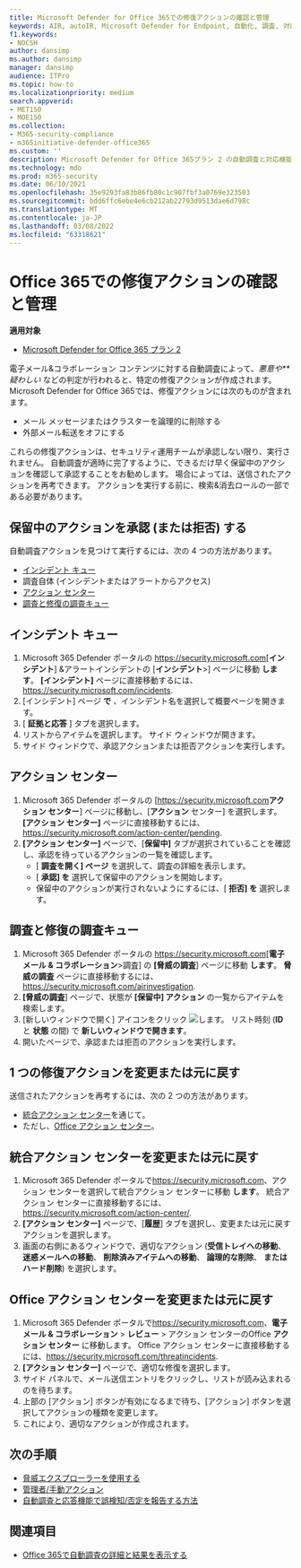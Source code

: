 ```yaml
---
title: Microsoft Defender for Office 365での修復アクションの確認と管理
keywords: AIR, autoIR, Microsoft Defender for Endpoint, 自動化, 調査, 対応, 修復, 脅威, 高度, 脅威, 保護
f1.keywords:
- NOCSH
author: dansimp
ms.author: dansimp
manager: dansimp
audience: ITPro
ms.topic: how-to
ms.localizationpriority: medium
search.appverid:
- MET150
- MOE150
ms.collection:
- M365-security-compliance
- m365initiative-defender-office365
ms.custom: ''
description: Microsoft Defender for Office 365プラン 2 の自動調査と対応機能の修復アクションについて説明します。
ms.technology: mdo
ms.prod: m365-security
ms.date: 06/10/2021
ms.openlocfilehash: 35e9293fa83b86fb80c1c907fbf3a0769e323503
ms.sourcegitcommit: bdd6ffc6ebe4e6cb212ab22793d9513dae6d798c
ms.translationtype: MT
ms.contentlocale: ja-JP
ms.lasthandoff: 03/08/2022
ms.locfileid: "63318621"
---
```

# <a name="review-and-manage-remediation-actions-in-office-365"></a>Office 365での修復アクションの確認と管理

**適用対象**
- [Microsoft Defender for Office 365 プラン 2](defender-for-office-365.md)

電子メール&コラボレーション コンテンツに対する自動調査によって、*悪意や**疑わしい* などの判定が行われると、特定の修復アクションが作成されます。 Microsoft Defender for Office 365では、修復アクションには次のものが含まれます。

- メール メッセージまたはクラスターを論理的に削除する
- 外部メール転送をオフにする

これらの修復アクションは、セキュリティ運用チームが承認しない限り、実行されません。 自動調査が適時に完了するように、できるだけ早く保留中のアクションを確認して承認することをお勧めします。 場合によっては、送信されたアクションを再考できます。  アクションを実行する前に、検索&消去ロールの一部である必要があります。

## <a name="approve-or-reject-pending-actions"></a>保留中のアクションを承認 (または拒否) する

自動調査アクションを見つけて実行するには、次の 4 つの方法があります。

- [インシデント キュー](https://security.microsoft.com/incidents)
- 調査自体 (インシデントまたはアラートからアクセス)
- [アクション センター](https://security.microsoft.com/action-center/pending)
- [調査と修復の調査キュー](https://security.microsoft.com/airinvestigation)

## <a name="incident-queue"></a>インシデント キュー

1. Microsoft 365 Defender ポータルの <https://security.microsoft.com>[**インシデント**] &アラートインシデントの [**インシデント**\>] ページに移動 **します**。 **[インシデント]** ページに直接移動するには、 <https://security.microsoft.com/incidents>.
2. [インシデント] ページ **で** 、インシデント名を選択して概要ページを開きます。
3. [ **証拠と応答** ] タブを選択します。
4. リストからアイテムを選択します。 サイド ウィンドウが開きます。
5. サイド ウィンドウで、承認アクションまたは拒否アクションを実行します。

## <a name="action-center"></a>アクション センター

1. Microsoft 365 Defender ポータルの [<https://security.microsoft.com>**アクション センター**] ページに移動し、[**アクション** センター] を選択します。 **[アクション センター]** ページに直接移動するには、 <https://security.microsoft.com/action-center/pending>.
2. **[アクション センター]** ページで、[**保留中]** タブが選択されていることを確認し、承認を待っているアクションの一覧を確認します。
   - [ **調査を開く] ページ** を選択して、調査の詳細を表示します。
   - [ **承認] を** 選択して保留中のアクションを開始します。
   - 保留中のアクションが実行されないようにするには、[ **拒否] を** 選択します。

## <a name="investigation-and-remediation-investigations-queue"></a>調査と修復の調査キュー

1. Microsoft 365 Defender ポータルの <https://security.microsoft.com>[**電子メール & コラボレーション**\>調査] の **[脅威の調査**] ページに移動 **します**。 **脅威の調査** ページに直接移動するには、<https://security.microsoft.com/airinvestigation>.
2. **[脅威の調査**] ページで、状態が **[保留中] アクション** の一覧からアイテムを検索します。
3. [新しいウィンドウで開く] アイコンをクリック ![します。](../../media/m365-cc-sc-open-icon.png) リスト時刻 (**ID** と **状態** の間) で **新しいウィンドウで開きます**。
4. 開いたページで、承認または拒否のアクションを実行します。

## <a name="change-or-undo-one-remediation-action"></a>1 つの修復アクションを変更または元に戻す

送信されたアクションを再考するには、次の 2 つの方法があります。

- [統合アクション センター](https://security.microsoft.com/action-center)を通じて。
- ただし、[Office アクション センター](https://security.microsoft.com/threatincidents)。

## <a name="change-or-undo-through-the-unified-action-center"></a>統合アクション センターを変更または元に戻す

1. Microsoft 365 Defender ポータルで<https://security.microsoft.com>、アクション センターを選択して統合アクション センターに移動 **します**。 統合アクション センターに直接移動するには、 <https://security.microsoft.com/action-center/>.
2. **[アクション センター]** ページで、[**履歴**] タブを選択し、変更または元に戻すアクションを選択します。
3. 画面の右側にあるウィンドウで、適切なアクション (**受信トレイへの移動**、 **迷惑メールへの移動**、 **削除済みアイテムへの移動**、 **論理的な削除**、 **またはハード削除**) を選択します。

## <a name="change-or-undo-through-the-office-action-center"></a>Office アクション センターを変更または元に戻す

1. Microsoft 365 Defender ポータルで<https://security.microsoft.com>、**電子メール & コラボレーション** \> **レビュー** \> アクション センターのOffice **アクション センター** に移動します。 Office アクション センターに直接移動するには、<https://security.microsoft.com/threatincidents>.
2. **[アクション センター]** ページで、適切な修復を選択します。
3. サイド パネルで、メール送信エントリをクリックし、リストが読み込まれるのを待ちます。
4. 上部の [アクション] ボタンが有効になるまで待ち、[アクション] ボタンを選択してアクションの種類を変更します。
5. これにより、適切なアクションが作成されます。

## <a name="next-steps"></a>次の手順

- [脅威エクスプローラーを使用する](threat-explorer.md)
- [管理者/手動アクション](remediate-malicious-email-delivered-office-365.md)
- [自動調査と応答機能で誤検知/否定を報告する方法](air-report-false-positives-negatives.md)

## <a name="see-also"></a>関連項目

- [Office 365で自動調査の詳細と結果を表示する](air-view-investigation-results.md)
